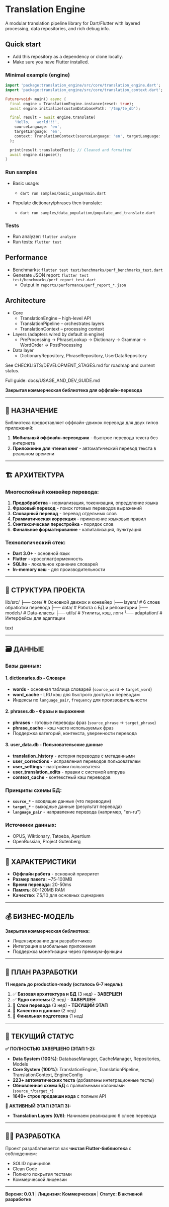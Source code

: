 # Translation Engine

A modular translation pipeline library for Dart/Flutter with layered processing, data repositories, and rich debug info.

## Quick start

- Add this repository as a dependency or clone locally.
- Make sure you have Flutter installed.

### Minimal example (engine)

```dart path=null start=null
import 'package:translation_engine/src/core/translation_engine.dart';
import 'package:translation_engine/src/core/translation_context.dart';

Future<void> main() async {
  final engine = TranslationEngine.instance(reset: true);
  await engine.initialize(customDatabasePath: '/tmp/te_db');

  final result = await engine.translate(
    'Hello,   world!!!',
    sourceLanguage: 'en',
    targetLanguage: 'en',
    context: TranslationContext(sourceLanguage: 'en', targetLanguage: 'en', debugMode: true),
  );

  print(result.translatedText); // Cleaned and formatted
  await engine.dispose();
}
```

### Run samples

- Basic usage:
  - `dart run samples/basic_usage/main.dart`

- Populate dictionary/phrases then translate:
  - `dart run samples/data_population/populate_and_translate.dart`

### Tests

- Run analyzer: `flutter analyze`
- Run tests: `flutter test`

## Performance

- Benchmarks: `flutter test test/benchmarks/perf_benchmarks_test.dart`
- Generate JSON report: `flutter test test/benchmarks/perf_report_test.dart`
  - Output in `reports/performance/perf_report_*.json`

## Architecture

- Core
  - TranslationEngine – high-level API
  - TranslationPipeline – orchestrates layers
  - TranslationContext – processing context
- Layers (adapters wired by default in engine)
  - PreProcessing → PhraseLookup → Dictionary → Grammar → WordOrder → PostProcessing
- Data layer
  - DictionaryRepository, PhraseRepository, UserDataRepository

See CHECKLISTS/DEVELOPMENT_STAGES.md for roadmap and current status.

Full guide: docs/USAGE_AND_DEV_GUIDE.md

**Закрытая коммерческая библиотека для оффлайн-перевода**

---

## 🎯 **НАЗНАЧЕНИЕ**

Библиотека предоставляет оффлайн-движок перевода для двух типов приложений:
1. **Мобильный оффлайн-переводчик** - быстрое перевода текста без интернета
2. **Приложение для чтения книг** - автоматический перевод текста в реальном времени

---

## 🏗️ **АРХИТЕКТУРА**

### **Многослойный конвейер перевода:**
1. **Предобработка** - нормализация, токенизация, определение языка
2. **Фразовый перевод** - поиск готовых переводов выражений  
3. **Словарный перевод** - перевод отдельных слов
4. **Грамматическая коррекция** - применение языковых правил
5. **Синтаксическая перестройка** - порядок слов
6. **Финальное форматирование** - капитализация, пунктуация

### **Технологический стек:**
- **Dart 3.0+** - основной язык
- **Flutter** - кроссплатформенность
- **SQLite** - локальное хранение словарей
- **In-memory кэш** - для производительности

---

## 📁 **СТРУКТУРА ПРОЕКТА**
lib/src/
├── core/ # Основной движок и конвейер
├── layers/ # 6 слоев обработки перевода
├── data/ # Работа с БД и репозитории
├── models/ # Data-классы
├── utils/ # Утилиты, кэш, логи
└── adaptation/ # Интерфейсы для адаптации

text

---

## 🗃️ **ДАННЫЕ**

### **Базы данных:**

#### **1. dictionaries.db - Словари**
- **words** - основная таблица словарей (`source_word` → `target_word`)
- **word_cache** - LRU кэш для быстрого доступа к переводам
- Индексы по `language_pair`, `frequency` для производительности

#### **2. phrases.db - Фразы и выражения**  
- **phrases** - готовые переводы фраз (`source_phrase` → `target_phrase`)
- **phrase_cache** - кэш часто используемых фраз
- Поддержка категорий, контекста, уверенности перевода

#### **3. user_data.db - Пользовательские данные**
- **translation_history** - история переводов с метаданными
- **user_corrections** - исправления переводов пользователем
- **user_settings** - настройки пользователя
- **user_translation_edits** - правки с системой аппрува
- **context_cache** - контекстный кэш переводов

### **Принципы схемы БД:**
- **`source_*`** - входящие данные (что переводим)
- **`target_*`** - выходные данные (результат перевода)
- **`language_pair`** - направление перевода (например, "en-ru")

### **Источники данных:**
- OPUS, Wiktionary, Tatoeba, Apertium
- OpenRussian, Project Gutenberg

---

## 🚀 **ХАРАКТЕРИСТИКИ**

- **Оффлайн работа** - основной приоритет
- **Размер пакета**: ~75-100MB
- **Время перевода**: 20-50ms
- **Память**: 80-120MB RAM
- **Качество**: 7.5/10 для основных сценариев

---

## 💰 **БИЗНЕС-МОДЕЛЬ**

**Закрытая коммерческая библиотека:**
- Лицензирование для разработчиков
- Интеграция в мобильные приложения
- Поддержка монетизации через премиум-функции

---

## 📅 **ПЛАН РАЗРАБОТКИ**

**11 недель до production-ready (осталось 6-7 недель):**
1. ✅ **Базовая архитектура и БД** (3 нед) - **ЗАВЕРШЕН**
2. ✅ **Ядро системы** (2 нед) - **ЗАВЕРШЕН**
3. 🔄 **Слои перевода** (3 нед) - **ТЕКУЩИЙ ЭТАП**
4. 🔴 **Качество и данные** (2 нед)
5. 🔴 **Финальная подготовка** (1 нед)

---

## 🔧 **ТЕКУЩИЙ СТАТУС**

**✅ ПОЛНОСТЬЮ ЗАВЕРШЕНО (ЭТАП 1-2):**
- **Data System (100%)**: DatabaseManager, CacheManager, Repositories, Models
- **Core System (100%)**: TranslationEngine, TranslationPipeline, TranslationContext, EngineConfig
- **223+ автоматических теста** (добавлены интеграционные тесты)
- **Обновленная схема БД** с правильными колонками (`source_*`/`target_*`)
- **1649+ строк продакшн кода** с полным API

**🔄 АКТИВНЫЙ ЭТАП (ЭТАП 3):**
- **Translation Layers (0/6)**: Начинаем реализацию 6 слоев перевода

---

## 👨‍💻 **РАЗРАБОТКА**

Проект разрабатывается как **чистая Flutter-библиотека** с соблюдением:
- SOLID принципов
- Clean Code
- Полного покрытия тестами
- Коммерческой лицензии

---

**Версия: 0.0.1** | **Лицензия: Коммерческая** | **Статус: В активной разработке**